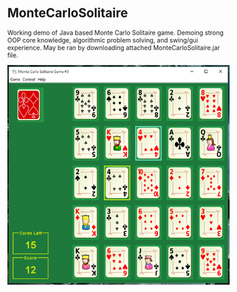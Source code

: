 # MonteCarloSolitaire

Working demo of Java based Monte Carlo Solitaire game. Demoing strong
OOP core knowledge, algorithmic problem solving, and swing/gui
experience. May be ran by downloading attached MonteCarloSolitaire.jar file.

![alt tag](https://raw.githubusercontent.com/JWeesner/MonteCarloSolitaire/master/MonteCarlo.PNG)
